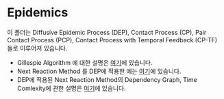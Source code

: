 # Epidemics
이 폴더는 Diffusive Epidemic Process (DEP), Contact Process (CP), Pair Contact Process (PCP), Contact Process with Temporal Feedback (CP-TF) 들로 이루어져 있습니다.

- Gillespie Algorithm 에 대한 설명은 [여기](./Gillespie.md)에 있습니다. 
- Next Reaction Method 를 DEP에 적용한 예는 [여기](./DEP/1d/)에 있습니다.
- DEP에 적용된 Next Reaction Method의 Dependency Graph, Time Comlexity에 관한 설명은 [여기](./DEP/1d/NextReactionMethod.md)에 있습니다.

[^1]: Polovnikov, B., Wilke, P., & Frey, E. (2022). [Subdiffusive Activity Spreading in the Diffusive Epidemic Process. Physical Review Letters, 128(7), 078302.](https://journals.aps.org/prl/pdf/10.1103/PhysRevLett.128.078302)
